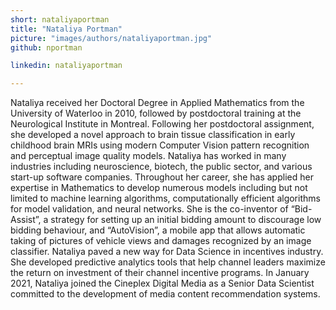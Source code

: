 ```yaml
---
short: nataliyaportman
title: "Nataliya Portman"
picture: "images/authors/nataliyaportman.jpg"
github: nportman

linkedin: nataliyaportman

---
```


Nataliya received her Doctoral Degree in Applied Mathematics from the University of Waterloo in 2010, followed by postdoctoral training at the Neurological Institute in Montreal. Following her postdoctoral assignment, she developed a novel approach to brain tissue classification in early childhood brain MRIs using modern Computer Vision pattern recognition and perceptual image quality models. Nataliya has worked in many industries including neuroscience, biotech, the public sector, and various start-up software companies. Throughout her career, she has applied her expertise in Mathematics to develop numerous models including but not limited to machine learning algorithms, computationally efficient algorithms for model validation, and neural networks. She is the co-inventor of “Bid-Assist”, a strategy for setting up an initial bidding amount to discourage low bidding behaviour, and “AutoVision”, a mobile app that allows automatic taking of pictures of vehicle views and damages recognized by an image classifier. Nataliya paved a new way for Data Science in incentives industry. She developed predictive analytics tools that help channel leaders maximize the return on investment of their channel incentive programs. In January 2021, Nataliya joined the Cineplex Digital Media as a Senior Data Scientist committed to the development of media content recommendation systems.